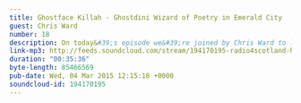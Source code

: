 ```yaml
---
title: Ghostface Killah - Ghostdini Wizard of Poetry in Emerald City
guest: Chris Ward
number: 18
description: On today&#39;s episode we&#39;re joined by Chris Ward to listen to Ghostface Killah&#39;s new loverman persona on the album &quot;Ghostdini - Wizard of Poetry in Emerald City&quot;. We&#39;re off the see the Wizard, but will he give us the brain, heart and courage needed to listen to this album?
link-mp3: http://feeds.soundcloud.com/stream/194170195-radio4scotland-hmm-interesting-choice-ep18-ghostdini-wizard-of-poetry-in-emerald-city.mp3
duration: "00:35:36"
byte-length: 85466569
pub-date: Wed, 04 Mar 2015 12:15:18 +0000
soundcloud-id: 194170195
---
```

